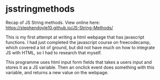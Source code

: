 # jsstringmethods
Recap of JS String methods. View online here: https://stephendoyle10.github.io/JS-String-Methods/

This is my first attempt at writing a html webpage that has javascript functions. I had just completed the javascript course on freecodecamp, which covered a lot of ground, but did not have much on how to integrate JS with HTML, so I had to research that myself.

This programme uses html input form fields that takes a users input and stores it as a JS variable. Then an onclick event does something with this variable, and returns a new value on the webpage.
